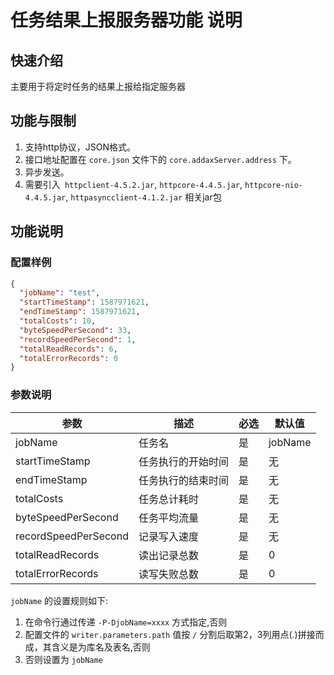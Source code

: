 # 任务结果上报服务器功能 说明

## 快速介绍

主要用于将定时任务的结果上报给指定服务器

## 功能与限制

1. 支持http协议，JSON格式。
2. 接口地址配置在 `core.json` 文件下的 `core.addaxServer.address` 下。
3. 异步发送。
4. 需要引入` httpclient-4.5.2.jar`, `httpcore-4.4.5.jar`, `httpcore-nio-4.4.5.jar`, `httpasyncclient-4.1.2.jar` 相关jar包

## 功能说明

### 配置样例

```json
{
  "jobName": "test",
  "startTimeStamp": 1587971621,
  "endTimeStamp": 1587971621,
  "totalCosts": 10,
  "byteSpeedPerSecond": 33,
  "recordSpeedPerSecond": 1,
  "totalReadRecords": 6,
  "totalErrorRecords": 0
}
```

### 参数说明

| 参数                 | 描述               | 必选 | 默认值 |
|----------------------|-------------------|----|------|
| jobName              | 任务名             | 是   | jobName    |
| startTimeStamp       | 任务执行的开始时间 | 是   | 无     |
| endTimeStamp         | 任务执行的结束时间 | 是   | 无     |
| totalCosts           | 任务总计耗时       | 是   | 无     |
| byteSpeedPerSecond   | 任务平均流量       | 是   | 无     |
| recordSpeedPerSecond | 记录写入速度       | 是   | 无     |
| totalReadRecords     | 读出记录总数       | 是   | 0      |
| totalErrorRecords    | 读写失败总数       | 是   | 0      |

`jobName` 的设置规则如下:

1. 在命令行通过传递 `-P-DjobName=xxxx` 方式指定,否则
2. 配置文件的 `writer.parameters.path` 值按 `/` 分割后取第2，3列用点(.)拼接而成，其含义是为库名及表名,否则
3. 否则设置为 `jobName`
